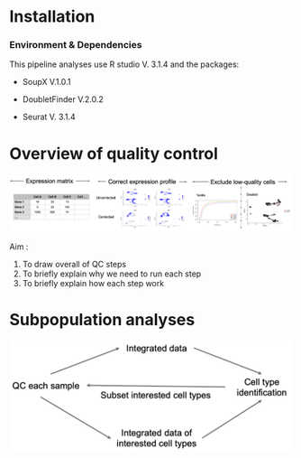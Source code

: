 # Installation

### Environment & Dependencies

This pipeline analyses use  R studio V. 3.1.4 and the packages: 

- SoupX V.1.0.1

- DoubletFinder V.2.0.2

- Seurat V. 3.1.4

  

# Overview of quality control

![image/overview.png](image/overview.png)

Aim : 

1. To draw overall of QC steps
2.  To briefly explain why we need to run each step
3. To briefly explain how each step work 





# Subpopulation analyses

![image/Subpop_overview.png](image/Subpop_overview.png)